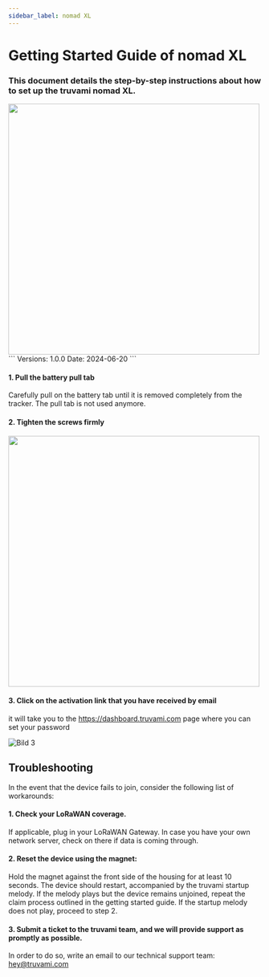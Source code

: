 ```yaml
---
sidebar_label: nomad XL
---
```


# Getting Started Guide of nomad XL

### This document details the step-by-step instructions about how to set up the truvami nomad XL.

<!-- ![Bild 1](/img/getting-started-imgs/nomad_XL_side.png) -->
<img src="/img/getting-started-imgs/nomad_XL_side.webp" height="500vh"/>
```
Versions: 1.0.0
Date: 2024-06-20
```

#### 1. Pull the battery pull tab
Carefully pull on the battery tab until it is removed completely from the tracker. The pull tab is not used anymore. 

#### 2. Tighten the screws firmly

<!-- ![Bild 2](/img/getting-started-imgs/nomadXL_Screws.webp) -->
<img src="/img/getting-started-imgs/nomadXL_Screws.webp" height="500vh"/>

#### 3. Click on the activation link that you have received by email
it will take you to the https://dashboard.truvami.com page where you can set your
password

![Bild 3](/img/getting-started-imgs/NowYourTrackingJourneyBegins.webp)



## Troubleshooting

In the event that the device fails to join, consider the following list of workarounds:

#### 1. Check your LoRaWAN coverage.
If applicable, plug in your LoRaWAN Gateway. In case you have your own network server, check on there if data is coming through.

#### 2. Reset the device using the magnet: 
Hold the magnet against the front side of the housing for at least 10 seconds. The device should restart, accompanied by the truvami startup melody. If the melody plays but the device remains unjoined, repeat the claim process outlined in the getting started guide. If the startup melody does not play, proceed to step 2.

#### 3. Submit a ticket to the truvami team, and we will provide support as promptly as possible. 
In order to do so, write an email to our technical support team: hey@truvami.com